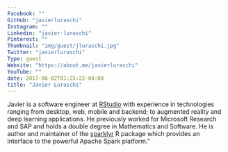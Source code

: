```yaml
---
Facebook: ""
GitHub: "javierluraschi"
Instagram: ""
Linkedin: "javier-luraschi"
Pinterest: ""
Thumbnail: "img/guest/jluraschi.jpg"
Twitter: "javierluraschi"
Type: guest
Website: "https://about.me/javierluraschi"
YouTube: ""
date: 2017-06-02T01:25:22-04:00
title: "Javier Luraschi"
---
```


Javier is a software engineer at [RStudio](http://www.rstudio.com) with experience in technologies ranging from desktop, web, mobile and backend; to augmented reality and deep learning applications. He previously worked for Microsoft Research and SAP and holds a double degree in Mathematics and Software. He is author and maintainer of the [sparklyr](http://spark.rstudio.com/) R package which provides an interface to the powerful Apache Spark platform."
